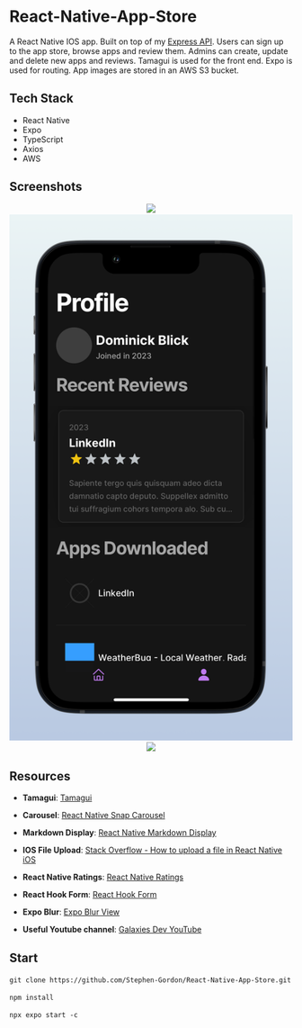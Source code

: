 ﻿# React-Native-App-Store

A React Native IOS app. Built on top of my [Express API](https://github.com/Stephen-Gordon/App-Store-Express-API). 
Users can sign up to the app store, browse apps and review them. Admins can create, update and delete new apps and reviews.
Tamagui is used for the front end. Expo is used for routing. App images are stored in an AWS S3 bucket.

## Tech Stack
- React Native
- Expo
- TypeScript
- Axios
- AWS

<h2>Screenshots</h2>
<div align="center">
  <img src="./src/assets/screenshots/frame1.png"  />
</div>

<div align="center">
  <img src="./src/assets/screenshots/frame2.png"  />
</div>

<div align="center">
  <img src="./src/assets/screenshots/frame3.png" width="400px"  />
</div>



## Resources
- **Tamagui**: [Tamagui](https://tamagui.dev/docs/intro/installation)

- **Carousel**: [React Native Snap Carousel](https://github.com/meliorence/react-native-snap-carousel)

- **Markdown Display**: [React Native Markdown Display](https://www.npmjs.com/package/react-native-markdown-display)

- **IOS File Upload**: [Stack Overflow - How to upload a file in React Native iOS](https://stackoverflow.com/questions/69999278/how-to-upload-a-file-in-react-native-ios)

- **React Native Ratings**: [React Native Ratings](https://www.npmjs.com/package/react-native-ratings)

- **React Hook Form**: [React Hook Form](https://www.react-hook-form.com/)

- **Expo Blur**: [Expo Blur View](https://docs.expo.dev/versions/latest/sdk/blur-view/)

- **Useful Youtube channel**: [Galaxies Dev YouTube](https://www.youtube.com/@galaxies_dev)

## Start
`git clone https://github.com/Stephen-Gordon/React-Native-App-Store.git`

`npm install`

`npx expo start -c`   
